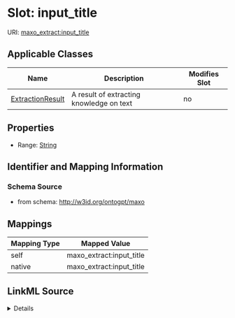 

# Slot: input_title

URI: [maxo_extract:input_title](http://w3id.org/ontogpt/maxoinput_title)



<!-- no inheritance hierarchy -->





## Applicable Classes

| Name | Description | Modifies Slot |
| --- | --- | --- |
| [ExtractionResult](ExtractionResult.md) | A result of extracting knowledge on text |  no  |







## Properties

* Range: [String](String.md)





## Identifier and Mapping Information







### Schema Source


* from schema: http://w3id.org/ontogpt/maxo




## Mappings

| Mapping Type | Mapped Value |
| ---  | ---  |
| self | maxo_extract:input_title |
| native | maxo_extract:input_title |




## LinkML Source

<details>
```yaml
name: input_title
from_schema: http://w3id.org/ontogpt/maxo
rank: 1000
alias: input_title
owner: ExtractionResult
domain_of:
- ExtractionResult
range: string

```
</details>